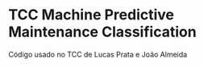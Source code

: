 # TCC Machine Predictive Maintenance Classification
 Código usado no TCC de Lucas Prata e João Almeida
